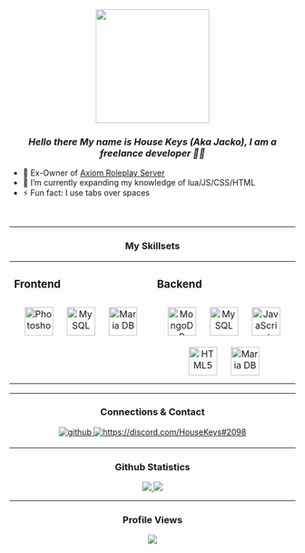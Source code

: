 <div align="center">
<img src="https://i.imgur.com/BG2Yczh.png" align="center" height="200" width="200" />
</div>  
  

### ***<div align="center">Hello there My name is House Keys (Aka Jacko), I am a freelance developer 👨‍💻</div>***

- 🔭 Ex-Owner of [Axiom Roleplay Server](https://github.com/MrJackoo/Personal-Public_Release)
- 🌱 I’m currently expanding my knowledge of lua/JS/CSS/HTML
- ⚡ Fun fact: I use tabs over spaces


<br/>  

----
### <div align="center"> My Skillsets</div>
<div align="center"><table><tr><td valign="top" width="33%">



### Frontend  
<div align="center">  
<a href="https://www.adobe.com/in/products/photoshop.html" target="_blank"><img style="margin: 10px" src="https://profilinator.rishav.dev/skills-assets/photoshop-plain.svg" alt="Photoshop" height="50" /></a>  
<a href="https://www.mysql.com/" target="_blank"><img style="margin: 10px" src="https://profilinator.rishav.dev/skills-assets/mysql-original-wordmark.svg" alt="MySQL" height="50" /></a>  
<a href="https://mariadb.org/" target="_blank"><img style="margin: 10px" src="https://profilinator.rishav.dev/skills-assets/mariadb.png" alt="Maria DB" height="50" /></a>  
</div>

</td><td valign="top" width="33%">



### Backend
<div align="center">  
<a href="https://www.mongodb.com/" target="_blank"><img style="margin: 10px" src="https://profilinator.rishav.dev/skills-assets/mongodb-original-wordmark.svg" alt="MongoDB" height="50" /></a>  
<a href="https://www.mysql.com/" target="_blank"><img style="margin: 10px" src="https://profilinator.rishav.dev/skills-assets/mysql-original-wordmark.svg" alt="MySQL" height="50" /></a>  
<a href="https://www.javascript.com/" target="_blank"><img style="margin: 10px" src="https://profilinator.rishav.dev/skills-assets/javascript-original.svg" alt="JavaScript" height="50" /></a>  
<a href="https://en.wikipedia.org/wiki/HTML5" target="_blank"><img style="margin: 10px" src="https://profilinator.rishav.dev/skills-assets/html5-original-wordmark.svg" alt="HTML5" height="50" /></a>  
<a href="https://mariadb.org/" target="_blank"><img style="margin: 10px" src="https://profilinator.rishav.dev/skills-assets/mariadb.png" alt="Maria DB" height="50" /></a>  
</div>
</table></div>
  
----
  
### <div align="center"> Connections & Contact </div>
<div align="center">
<a href="https://github.com/MrJackoo" target="_blank">
<img src=https://img.shields.io/badge/github-%2324292e.svg?&style=for-the-badge&logo=github&logoColor=white alt=github style="margin-bottom: 5px;" />
</a>
<a href="https://discordapp.com/users/603284495356919808" target="_blank">
<img src=https://img.shields.io/badge/discord-House%20Keys%232098-2324292e.svg?test?&style=for-the-badge&logo=discord&logoColor=C1C1C1&color=grey&labelColor=5865F2 alt=https://discord.com/HouseKeys#2098 style="margin-bottom: 5px;" />
</a>
</div>

----
  
### <div align="center"> Github Statistics </div>
  
<div align="center">
<a href="https://github.com/MrJackoo" target="_blank">
<img src="https://github-readme-stats.vercel.app/api?username=MrJackoo&show_icons=true&count_private=true&hide_border=true">
</a>
<a href="https://github.com/MrJackoo" target="_blank">
<img src=https://github-readme-stats.vercel.app/api/top-langs?username=MrJackoo&count_private=true&langs_count=10&repo=Personal-Public_Release&layout=compact&theme=react />
</a>

<!--
<a href="https://github.com/MrJackoo" target="_blank">
<img src="https://github-readme-stats.vercel.app/api/pin?username=MrJackoo&show_icons=true&layout=compact&repo=Personal-Public_Release&show_owner=false&count_private=true&hide_border=true&theme=react">
</a>
-->
  </div>
  
----
### <div align="center"> Profile Views </div>

<div align="center">
<img src="https://komarev.com/ghpvc/?username=MrJackoo&color=blue&style=plastic&label=Unique+Profile+Views" align="center" />
</div>
